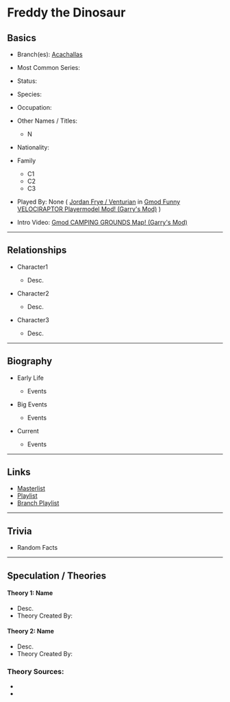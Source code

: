# Freddy the Dinosaur

## Basics        
- Branch\(es): [Acachallas]()

- Most Common Series:   

- Status:   

- Species:   

- Occupation:   

- Other Names / Titles: 
    - N

- Nationality:   

- Family
    - C1        
    - C2        
    - C3          

- Played By: None \( [Jordan Frye / Venturian]() in [Gmod Funny VELOCIRAPTOR Playermodel Mod! (Garry's Mod)](https://youtu.be/BQk4sBDghZE) )

- Intro Video: [Gmod CAMPING GROUNDS Map! (Garry's Mod)](https://youtu.be/QME7qTa5Wmc)
----
## Relationships
- Character1
    - Desc.  

- Character2
    - Desc.  

- Character3
    - Desc.
----
## Biography
- Early Life
    - Events  

- Big Events
    - Events  

- Current
    - Events  
----
## Links
- [Masterlist]()
- [Playlist]()
- [Branch Playlist]()
----
## Trivia
- Random Facts
----
## Speculation / Theories
#### Theory 1: Name
- Desc.
- Theory Created By:   

#### Theory 2: Name
- Desc.
- Theory Created By:   

### Theory Sources: 
- []()
- []()